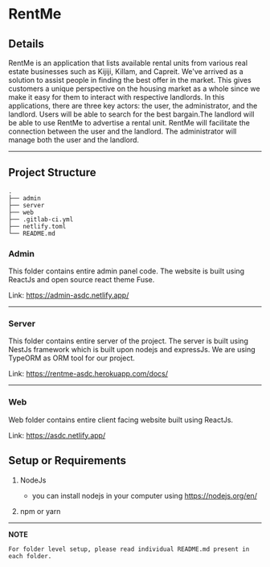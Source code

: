 # RentMe

## Details

RentMe is an application that lists available rental units from various real estate businesses such as Kijiji, Killam, and Capreit. We've arrived as a solution to assist people in finding the best offer in the market. This gives customers a unique perspective on the housing market as a whole since we make it easy for them to interact with respective landlords. In this applications, there are three key actors: the user, the administrator, and the landlord. Users will be able to search for the best bargain.The landlord will be able to use RentMe to advertise a rental unit. RentMe will facilitate the connection between the user and the landlord. The administrator will manage both the user and the landlord.

---

## Project Structure

```
.
├── admin
├── server
├── web
├── .gitlab-ci.yml
├── netlify.toml
└── README.md
```

### Admin

This folder contains entire admin panel code. The website is built using ReactJs and open source react theme Fuse.

Link: https://admin-asdc.netlify.app/

---

### Server

This folder contains entire server of the project. The server is built using NestJs framework which is built upon nodejs and expressJs. We are using TypeORM as ORM tool for our project.

Link: https://rentme-asdc.herokuapp.com/docs/

---

### Web

Web folder contains entire client facing website built using ReactJs.

Link: https://asdc.netlify.app/

## Setup or Requirements

1. NodeJs

   - you can install nodejs in your computer using https://nodejs.org/en/

2. npm or yarn

---

**NOTE**

`For folder level setup, please read individual README.md present in each folder.`
